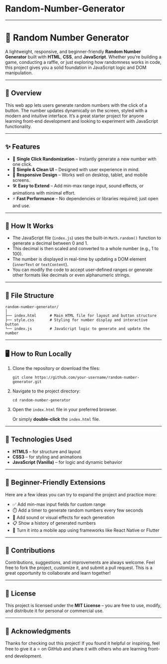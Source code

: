 # Random-Number-Generator

---

# 🎲 Random Number Generator

A lightweight, responsive, and beginner-friendly **Random Number Generator** built with **HTML**, **CSS**, and **JavaScript**. Whether you're building a game, conducting a raffle, or just exploring how randomness works in code, this project gives you a solid foundation in JavaScript logic and DOM manipulation.

---

## 📌 Overview

This web app lets users generate random numbers with the click of a button. The number updates dynamically on the screen, styled with a modern and intuitive interface. It’s a great starter project for anyone learning front-end development and looking to experiment with JavaScript functionality.

---

## ✨ Features

- 🎰 **Single Click Randomization** – Instantly generate a new number with one click.
- 🎯 **Simple & Clean UI** – Designed with user experience in mind.
- 📱 **Responsive Design** – Works well on desktop, tablet, and mobile screens.
- 🛠️ **Easy to Extend** – Add min-max range input, sound effects, or animations with minimal effort.
- ⚡ **Fast Performance** – No dependencies or libraries required; just open and use.

---

## 🧠 How It Works

- The JavaScript file (`index.js`) uses the built-in `Math.random()` function to generate a decimal between 0 and 1.
- This decimal is then scaled and converted to a whole number (e.g., 1 to 100).
- The number is displayed in real-time by updating a DOM element (`innerText` or `textContent`).
- You can modify the code to accept user-defined ranges or generate other formats like decimals or even alphanumeric strings.

---

## 📁 File Structure

```
random-number-generator/
│
├── index.html      # Main HTML file for layout and button structure
├── style.css       # Styling for number display and interactive button
└── index.js        # JavaScript logic to generate and update the number
```

---

## 🖥️ How to Run Locally

1. Clone the repository or download the files:
   ```
   git clone https://github.com/your-username/random-number-generator.git
   ```

2. Navigate to the project directory:
   ```
   cd random-number-generator
   ```

3. Open the `index.html` file in your preferred browser.

   Or simply **double-click** the `index.html` file.

---

## 🧰 Technologies Used

- **HTML5** – for structure and layout
- **CSS3** – for styling and animations
- **JavaScript (Vanilla)** – for logic and dynamic behavior

---

## 🌱 Beginner-Friendly Extensions

Here are a few ideas you can try to expand the project and practice more:

- ✅ Add min-max input fields for custom range
- ⏱️ Add a timer to generate random numbers every few seconds
- 🎵 Add sound or visual effects for each generation
- 📋 Show a history of generated numbers
- 📱 Turn it into a mobile app using frameworks like React Native or Flutter


---

## 🤝 Contributions

Contributions, suggestions, and improvements are always welcome. Feel free to fork the project, customize it, and submit a pull request. This is a great opportunity to collaborate and learn together!

---

## 📄 License

This project is licensed under the **MIT License** – you are free to use, modify, and distribute it for personal or commercial use.

---

## 🙌 Acknowledgments

Thanks for checking out this project! If you found it helpful or inspiring, feel free to give it a ⭐ on GitHub and share it with others who are learning front-end development.
